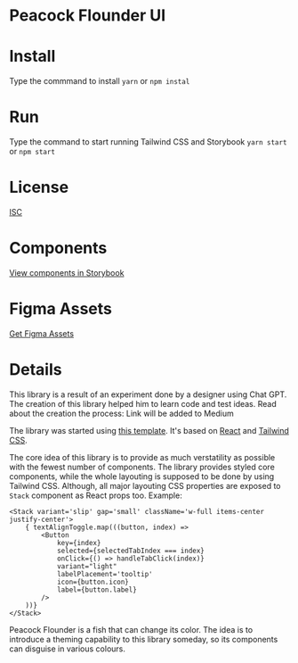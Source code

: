 # Peacock Flounder UI

# Install

Type the commmand to install
`yarn` or `npm instal`

# Run

Type the command to start running Tailwind CSS and Storybook
`yarn start` or `npm start`

# License

[ISC](./LICENSE)

# Components

[View components in Storybook](https://64454072e5893986554c85a8-mnifbpyuxb.chromatic.com/)

# Figma Assets

[Get Figma Assets](https://64454072e5893986554c85a8-mnifbpyuxb.chromatic.com/)

# Details

This library is a result of an experiment done by a designer using Chat GPT. The creation of this library helped him to learn code and test ideas. Read about the creation the process: Link will be added to Medium

The library was started using [this template](https://github.com/amitavdevzone/reactjs-tailwind-ui-storybook). It's based on [React](https://react.dev/) and [Tailwind CSS](https://tailwindcss.com/).

The core idea of this library is to provide as much verstatility as possible with the fewest number of components. The library provides styled core components, while the whole layouting is supposed to be done by using Tailwind CSS. Although, all major layouting CSS properties are exposed to `Stack` component as React props too. Example:

    <Stack variant='slip' gap='small' className='w-full items-center justify-center'>
        { textAlignToggle.map(((button, index) =>
            <Button
                key={index} 
                selected={selectedTabIndex === index}
                onClick={() => handleTabClick(index)}
                variant="light"
                labelPlacement='tooltip'
                icon={button.icon}
                label={button.label}
            />
        ))}
    </Stack>

Peacock Flounder is a fish that can change its color. The idea is to introduce a theming capability to this library someday, so its components can disguise in various colours.